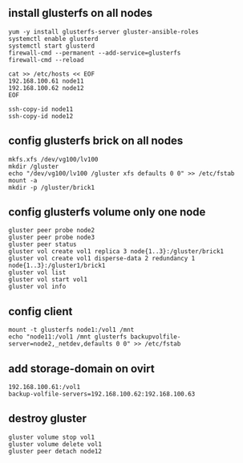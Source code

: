 ## install glusterfs on all nodes
```
yum -y install glusterfs-server gluster-ansible-roles
systemctl enable glusterd
systemctl start glusterd
firewall-cmd --permanent --add-service=glusterfs
firewall-cmd --reload

cat >> /etc/hosts << EOF
192.168.100.61 node11
192.168.100.62 node12
EOF

ssh-copy-id node11
ssh-copy-id node12
```
## config glusterfs brick on all nodes 
```
mkfs.xfs /dev/vg100/lv100
mkdir /gluster
echo "/dev/vg100/lv100 /gluster xfs defaults 0 0" >> /etc/fstab
mount -a
mkdir -p /gluster/brick1
```
## config glusterfs volume only one node
```
gluster peer probe node2
gluster peer probe node3
gluster peer status
gluster vol create vol1 replica 3 node{1..3}:/gluster/brick1
gluster vol create vol1 disperse-data 2 redundancy 1 node{1..3}:/gluster1/brick1
gluster vol list
gluster vol start vol1
gluster vol info
```
## config client
```
mount -t glusterfs node1:/vol1 /mnt
echo "node11:/vol1 /mnt glusterfs backupvolfile-server=node2,_netdev,defaults 0 0" >> /etc/fstab
```
## add storage-domain on ovirt
```
192.168.100.61:/vol1
backup-volfile-servers=192.168.100.62:192.168.100.63
```
## destroy gluster
```
gluster volume stop vol1
gluster volume delete vol1
gluster peer detach node12
```
